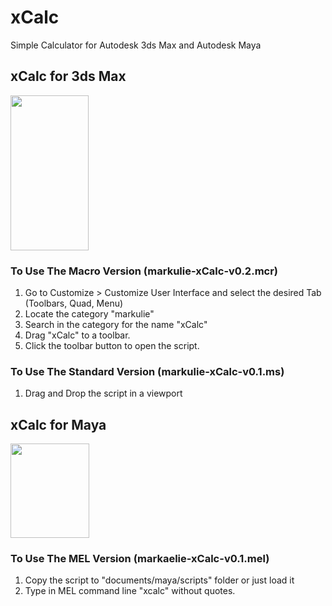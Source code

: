 # xCalc
Simple Calculator for Autodesk 3ds Max and Autodesk Maya

## xCalc for 3ds Max

<img width="125" height="248" src="https://github.com/markulie/xCalc/blob/master/demo_xCalc_3dsMax.png?raw=true">

### To Use The Macro Version (markulie-xCalc-v0.2.mcr)
1. Go to Customize > Customize User Interface and select the desired Tab (Toolbars, Quad, Menu)
2. Locate the category "markulie"
3. Search in the category for the name "xCalc"
4. Drag "xCalc" to a toolbar.
5. Click the toolbar button to open the script.

### To Use The Standard Version (markulie-xCalc-v0.1.ms)
1. Drag and Drop the script in a viewport

## xCalc for Maya

<img width="126" height="151" src="https://github.com/markulie/xCalc/blob/master/demo_xCalc_Maya.png?raw=true">

### To Use The MEL Version (markaelie-xCalc-v0.1.mel)
1. Copy the script to "documents/maya/scripts" folder or just load it
2. Type in MEL command line "xcalc" without quotes.
